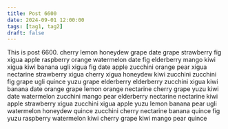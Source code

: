 ```yaml
---
title: Post 6600
date: 2024-09-01 12:00:00
tags: [tag1, tag2]
draft: false
---
```

This is post 6600.
cherry
lemon
honeydew
grape
date
grape
strawberry
fig
xigua
apple
raspberry
orange
watermelon
date
fig
elderberry
mango
kiwi
xigua
kiwi
banana
ugli
xigua
fig
date
apple
zucchini
orange
pear
xigua
nectarine
strawberry
xigua
cherry
xigua
honeydew
kiwi
zucchini
zucchini
fig
grape
ugli
quince
yuzu
grape
elderberry
elderberry
zucchini
xigua
kiwi
banana
date
orange
grape
lemon
orange
nectarine
cherry
grape
yuzu
kiwi
date
watermelon
zucchini
mango
pear
elderberry
nectarine
nectarine
kiwi
apple
strawberry
xigua
zucchini
xigua
apple
yuzu
lemon
banana
pear
ugli
watermelon
honeydew
quince
zucchini
cherry
nectarine
banana
quince
fig
yuzu
raspberry
watermelon
kiwi
cherry
grape
kiwi
mango
pear
quince
